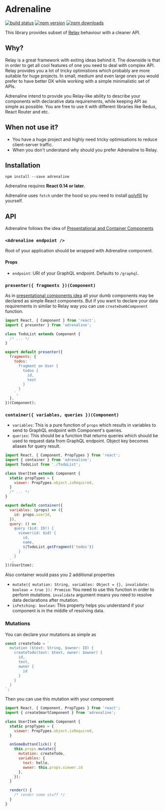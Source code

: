 # Adrenaline

[![build status](https://img.shields.io/travis/gyzerok/adrenaline/master.svg?style=flat-square)](https://travis-ci.org/gyzerok/adrenaline)
[![npm version](https://img.shields.io/npm/v/adrenaline.svg?style=flat-square)](https://www.npmjs.com/package/adrenaline)
[![npm downloads](https://img.shields.io/npm/dm/adrenaline.svg?style=flat-square)](https://www.npmjs.com/package/adrenaline)

This library provides subset of [Relay](https://github.com/facebook/relay) behaviour with a cleaner API.

## Why?

Relay is a great framework with exiting ideas behind it. The downside is that in order to get all cool features of one you need to deal with complex API. Relay provides you a lot of tricky optimistions which probably are more suitable for huge projects. In small, medium and even large ones you would prefer to have better DX while working with a simple minimalistic set of APIs.

Adrenaline intend to provide you Relay-like ability to describe your components with declarative data requirements, while keeping API as simple as possible. You are free to use it with different libraries like Redux, React Router and etc.

## When not use it?

- You have a huge project and highly need tricky optimisations to reduce client-server traffic.
- When you don't understand why should you prefer Adrenaline to Relay.

## Installation

`npm install --save adrenaline`

Adrenaline requires **React 0.14 or later.**

Adrenaline uses `fetch` under the hood so you need to install [polyfill](https://github.com/github/fetch) by yourself.

## API

Adrenaline follows the idea of [Presentational and Container Components](https://medium.com/@dan_abramov/smart-and-dumb-components-7ca2f9a7c7d0#.b5g7ctse2)

### `<Adrenaline endpoint />`

Root of your application should be wrapped with Adrenaline component.

#### Props

* `endpoint`: URI of your GraphQL endpoint. Defaults to `/graphql`.

### `presenter({ fragments })(Component)`

As in [presentational components idea](https://github.com/rackt/react-redux#dumb-components-are-unaware-of-redux) all your dumb components may be declared as simple React components. But if you want to declare your data requirements in similar to Relay way you can use `createDumbComponent` function.

```javascript
import React, { Component } from 'react';
import { presenter } from 'adrenaline';

class TodoList extends Component {
  /* ... */
}

export default presenter({
  fragments: {
    todos: `
      fragment on User {
        todos {
          id,
          text
        }
      }
    `,
  },
})(Component);
```

### `container({ variables, queries })(Component)`

  - `variables`: This is a pure function of `props` which results in variables to send to GraphQL endpoint with Component's queries.
  - `queries`: This should be a function that returns queries which should be used to request data from GraphQL endpoint. Object key becomes aliases for query result.


```javascript
import React, { Component, PropTypes } from 'react';
import { container } from 'adrenaline';
import TodoList from './TodoList';

class UserItem extends Component {
  static propTypes = {
    viewer: PropTypes.object.isRequired,
  }
  /* ... */
}

export default container({
  variables: (props) => ({
    id: props.userId,
  }),
  query: () => `
    query ($id: ID!) {
      viewer(id: $id) {
        id,
        name,
        ${TodoList.getFragment('todos')}
      }
    }
  `,
})(UserItem);
```

Also container would pass you 2 additional properties

* `mutate({ mutation: String, variables: Object = {}, invalidate: boolean = true }): Promise`: You need to use this function in order to perform mutations. `invalidate` argument means you need to resolve data declarations after mutation.
* `isFetching: boolean`: This property helps you understand if your component is in the middle of resolving data.

### Mutations

You can declare your mutations as simple as

```javascript
const createTodo = `
  mutation ($text: String, $owner: ID) {
    createTodo(text: $text, owner: $owner) {
      id,
      text,
      owner {
        id
      }
    }
  }
`;
```

Then you can use this mutation with your component

```javascript
import React, { Component, PropTypes } from 'react';
import { createSmartComponent } from 'adrenaline';

class UserItem extends Component {
  static propTypes = {
    viewer: PropTypes.object.isRequired,
  }

  onSomeButtonClick() {
    this.props.mutate({
      mutation: createTodo,
      variables: {
        text: hello,
        owner: this.props.viewer.id
      },
    });
  }

  render() {
    /* render some stuff */
  }
}
```
